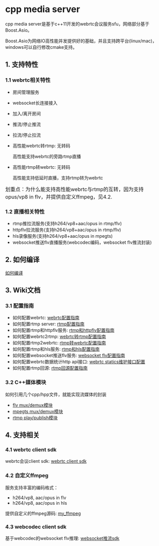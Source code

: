 # cpp media server

cpp media server是基于c++11开发的webrtc会议服务sfu，网络部分基于Boost.Asio。

Boost.Asio为网络IO高性能并发提供好的基础，并且支持跨平台(linux/mac)，windows可以自行修改cmake支持。

## 1. 支持特性
### 1.1 webrtc相关特性
* 房间管理服务
* websocket长连接接入
* 加入/离开房间
* 推流/停止推流
* 拉流/停止拉流
* 高性能webrtc转rtmp: 无转码

   高性能支持webrtc的旁路rtmp直播
* 高性能rtmp转webrtc: 无转码

   高性能支持低延时直播，支持rtmp转为webrtc

<font size=3>划重点：为什么能支持高性能webrtc与rtmp的互转，因为支持opus/vp8 in flv，并提供自定义ffmpeg，见4.2.</font>

### 1.2 直播相关特性
* rtmp推拉流服务(支持h264/vp8+aac/opus in rtmp/flv)
* httpflv拉流服务(支持h264/vp8+aac/opus in rtmp/flv)
* hls录像服务(支持h264/vp8+aac/opus in mpegts)
* websocket推送flv直播服务(webcodec编码，websocket flv推流封装)


## 2. 如何编译
[如何编译](doc/conf/0_how_to_build.md)

## 3. Wiki文档
### 3.1 配置指南
* 如何配置webrtc: [webrtc配置指南](doc/conf/1_webrtc.md)
* 如何配置rtmp server: [rtmp配置指南](doc/conf/2_rtmp.md)
* 如何配置rtmp和httpflv服务: [rtmp和httpflv配置指南](doc/conf/3_rtmp_httpflv.md)
* 如何配置webrtc2rtmp: [webrtc转rtmp配置指南](doc/conf/4_webrtc2rtmp.md)
* 如何配置rtmp2webrtc: [rtmp转webrtc配置指南](doc/conf/5_rtmp2webrtc.md)
* 如何配置rtmp和hls服务: [rtmp和hls配置指南](doc/conf/6_rtmp_hls.md)
* 如何配置websocket推送flv服务: [websocket flv配置指南](doc/conf/7_websocket_flv.md)
* 如何配置webrtc数据统计http api接口: [webrtc statics维护接口配置](doc/conf/8_webrtc_statics.md)
* 如何配置rtmp回源: [rtmp回源配置指南](doc/conf/9_rtmp_relay.md)

### 3.2 C++媒体模块
如何引用几个cpp/hpp文件，就能实现流媒体的封装
* [flv mux/demux模块](doc/module/flv_module.md)
* [mpegts mux/demux模块](doc/module/mpegts_module.md)
* [rtmp play/publish模块](doc/module/rtmp_module.md)

## 4. 支持相关
### 4.1 webrtc client sdk
webrtc会议client sdk: [webrtc client sdk](https://github.com/runner365/webrtc-client-sdk)

### 4.2 自定义ffmpeg

服务支持丰富的编码格式：
* h264/vp8, aac/opus in flv
* h264/vp8, aac/opus in hls

提供自定义的ffmpeg源码: [my_ffmpeg](https://github.com/runner365/my_ffmpeg)

### 4.3 webcodec client sdk
基于webcodec的websocket flv推理: [websocket推流sdk](https://github.com/runner365/webcodecpush)

